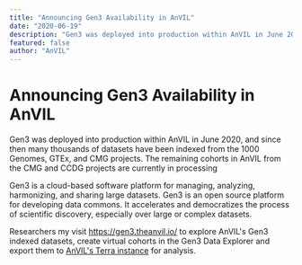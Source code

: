 ```yaml
---
title: "Announcing Gen3 Availability in AnVIL"
date: "2020-06-19"
description: "Gen3 was deployed into production within AnVIL in June 2020, and since then many thousands of datasets have been indexed from the 1000 Genomes, GTEx, and CMG projects."
featured: false
author: "AnVIL"
---
```

# Announcing Gen3 Availability in AnVIL

Gen3 was deployed into production within AnVIL in June 2020, and since then many thousands of datasets have been indexed from the 1000 Genomes, GTEx, and CMG projects. The remaining cohorts in AnVIL from the CMG and CCDG projects are currently in processing

Gen3 is a cloud-based software platform for managing, analyzing, harmonizing, and sharing large datasets. Gen3 is an open source platform for developing data commons. It accelerates and democratizes the process of scientific discovery, especially over large or complex datasets.

Researchers my visit https://gen3.theanvil.io/ to explore AnVIL's Gen3 indexed datasets, create virtual cohorts in the Gen3 Data Explorer and export them to [AnVIL's Terra instance](https://anvil.terra.bio/#workspaces) for analysis. 